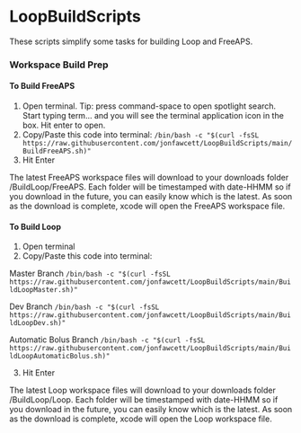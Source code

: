 # LoopBuildScripts

These scripts simplify some tasks for building Loop and FreeAPS.

### Workspace Build Prep

#### To Build FreeAPS
1. Open terminal. Tip: press command-space to open spotlight search. Start typing term... and you will see the terminal application icon in the box. Hit enter to open.
2. Copy/Paste this code into terminal: 
`/bin/bash -c "$(curl -fsSL https://raw.githubusercontent.com/jonfawcett/LoopBuildScripts/main/BuildFreeAPS.sh)"`
3. Hit Enter

The latest FreeAPS workspace files will download to your downloads folder /BuildLoop/FreeAPS. Each folder will be timestamped with date-HHMM so if you download in the future, you can easily know which is the latest. As soon as the download is complete, xcode will open the FreeAPS workspace file.


#### To Build Loop
1. Open terminal
2. Copy/Paste this code into terminal: 

Master Branch
```/bin/bash -c "$(curl -fsSL https://raw.githubusercontent.com/jonfawcett/LoopBuildScripts/main/BuildLoopMaster.sh)"```

Dev Branch
`/bin/bash -c "$(curl -fsSL https://raw.githubusercontent.com/jonfawcett/LoopBuildScripts/main/BuildLoopDev.sh)"`

Automatic Bolus Branch
`/bin/bash -c "$(curl -fsSL https://raw.githubusercontent.com/jonfawcett/LoopBuildScripts/main/BuildLoopAutomaticBolus.sh)"`

3. Hit Enter

The latest Loop workspace files will download to your downloads folder /BuildLoop/Loop. Each folder will be timestamped with date-HHMM so if you download in the future, you can easily know which is the latest. As soon as the download is complete, xcode will open the Loop workspace file.
